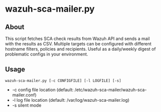 # wazuh-sca-mailer.py

## About
This script fetches SCA check results from Wazuh API and sends a mail with the results as CSV.
Multiple targets can be configured with different hostname filters, policies and recipients.
Useful as a daily/weekly digest of problematic configs in your environment.

## Usage
```
wazuh-sca-mailer.py [-c CONFIGFILE] [-l LOGFILE] [-s]
```
* -c config file location (default: /etc/wazuh-sca-mailer/wazuh-sca-mailer.conf)
* -l log file location (default: /var/log/wazuh-sca-mailer.log)
* -s silent mode
